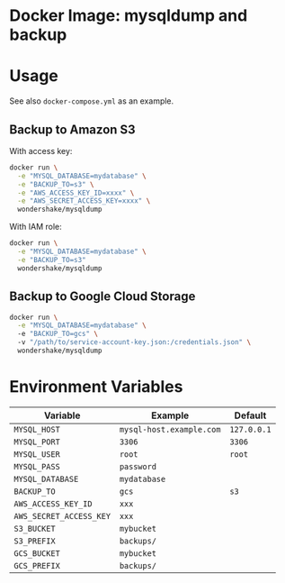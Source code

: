 Docker Image: mysqldump and backup
===================================

# Usage
See also `docker-compose.yml` as an example.

## Backup to Amazon S3

With access key:

```bash
docker run \
  -e "MYSQL_DATABASE=mydatabase" \
  -e "BACKUP_TO=s3" \
  -e "AWS_ACCESS_KEY_ID=xxxx" \
  -e "AWS_SECRET_ACCESS_KEY=xxxx" \
  wondershake/mysqldump
```

With IAM role:

```bash
docker run \
  -e "MYSQL_DATABASE=mydatabase" \
  -e "BACKUP_TO=s3"
  wondershake/mysqldump
```

## Backup to Google Cloud Storage

```bash
docker run \
  -e "MYSQL_DATABASE=mydatabase" \
  -e "BACKUP_TO=gcs" \
  -v "/path/to/service-account-key.json:/credentials.json" \
  wondershake/mysqldump
```

# Environment Variables
| Variable | Example | Default |
| -------- | ------- | ------- |
| `MYSQL_HOST` | `mysql-host.example.com` | `127.0.0.1` |
| `MYSQL_PORT` | `3306` | `3306` |
| `MYSQL_USER` | `root` | `root` |
| `MYSQL_PASS` | `password` | |
| `MYSQL_DATABASE` | `mydatabase` | |
| `BACKUP_TO` | `gcs` | `s3` |
| `AWS_ACCESS_KEY_ID` | `xxx` | |
| `AWS_SECRET_ACCESS_KEY` | `xxx` | |
| `S3_BUCKET` | `mybucket` | |
| `S3_PREFIX` | `backups/` | |
| `GCS_BUCKET` | `mybucket` | |
| `GCS_PREFIX` | `backups/` | |
